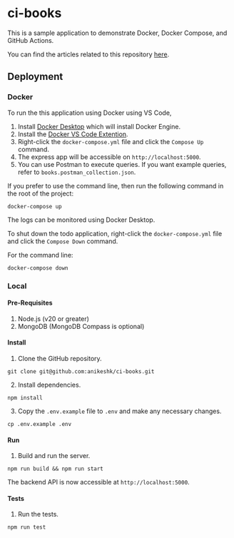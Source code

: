 # ci-books

This is a sample application to demonstrate Docker, Docker Compose, and GitHub Actions. 

You can find the articles related to this repository [here](https://anikeshk.com/series/ci).


## Deployment

### Docker

To run the this application using Docker using VS Code,

1. Install [Docker Desktop](https://www.docker.com/products/docker-desktop/) which will install Docker Engine.
2. Install the [Docker VS Code Extention](https://marketplace.visualstudio.com/items?itemName=ms-azuretools.vscode-docker).
3. Right-click the `docker-compose.yml` file and click the `Compose Up` command.
4. The express app will be accessible on `http://localhost:5000`. 
5. You can use Postman to execute queries. If you want example queries, refer to `books.postman_collection.json`.

If you prefer to use the command line, then run the following command in the root of the project:
```
docker-compose up
```

The logs can be monitored using Docker Desktop.

To shut down the todo application, right-click the `docker-compose.yml` file and click the `Compose Down` command.

For the command line:
```
docker-compose down
```

### Local

#### Pre-Requisites
1. Node.js (v20 or greater)
2. MongoDB (MongoDB Compass is optional)

#### Install
1. Clone the GitHub repository.

```
git clone git@github.com:anikeshk/ci-books.git
```

2. Install dependencies.
```
npm install
```

3. Copy the `.env.example` file to `.env` and make any necessary changes.
```
cp .env.example .env
```

#### Run

1. Build and run the server.
```
npm run build && npm run start
```
The backend API is now accessible at `http://localhost:5000`.

#### Tests

1. Run the tests.
```
npm run test
```